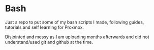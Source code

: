 # Bash

Just a repo to put some of my bash scripts I made, following guides, tutorials and self learning for Proxmox.

Disjointed and messy as I am uploading months afterwards and did not understand/used git and github at the time.
